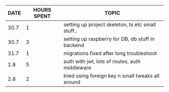 | DATE | HOURS SPENT | TOPIC                                             |
| ---- | ----------- | ------------------------------------------------- |
| 30.7 | 1           | setting up project skeleton, ts etc small stuff.. |
| 30.7 | 3           | setting up raspberry for DB, db stuff in backend  |
| 31.7 | 1           | migrations fixed after long troubleshoot          |
| 1.8  | 5           | auth with jwt, lots of routes, auth middleware    |
| 2.8  | 2           | tried using foreign key n small tweaks all around |
